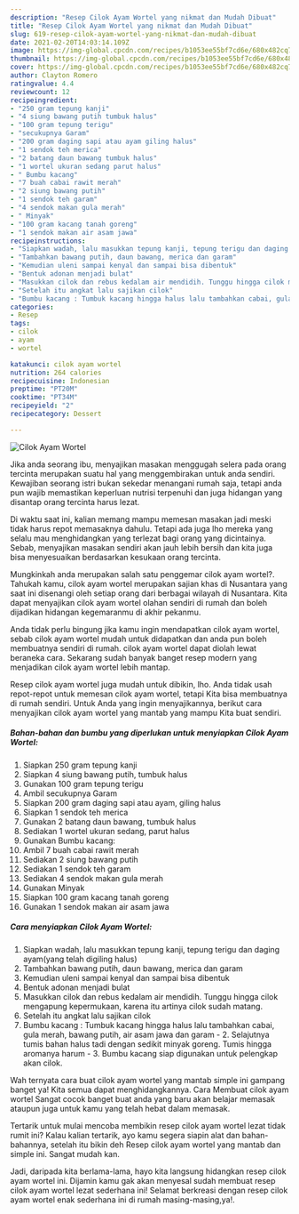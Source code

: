 ```yaml
---
description: "Resep Cilok Ayam Wortel yang nikmat dan Mudah Dibuat"
title: "Resep Cilok Ayam Wortel yang nikmat dan Mudah Dibuat"
slug: 619-resep-cilok-ayam-wortel-yang-nikmat-dan-mudah-dibuat
date: 2021-02-20T14:03:14.109Z
image: https://img-global.cpcdn.com/recipes/b1053ee55bf7cd6e/680x482cq70/cilok-ayam-wortel-foto-resep-utama.jpg
thumbnail: https://img-global.cpcdn.com/recipes/b1053ee55bf7cd6e/680x482cq70/cilok-ayam-wortel-foto-resep-utama.jpg
cover: https://img-global.cpcdn.com/recipes/b1053ee55bf7cd6e/680x482cq70/cilok-ayam-wortel-foto-resep-utama.jpg
author: Clayton Romero
ratingvalue: 4.4
reviewcount: 12
recipeingredient:
- "250 gram tepung kanji"
- "4 siung bawang putih tumbuk halus"
- "100 gram tepung terigu"
- "secukupnya Garam"
- "200 gram daging sapi atau ayam giling halus"
- "1 sendok teh merica"
- "2 batang daun bawang tumbuk halus"
- "1 wortel ukuran sedang parut halus"
- " Bumbu kacang"
- "7 buah cabai rawit merah"
- "2 siung bawang putih"
- "1 sendok teh garam"
- "4 sendok makan gula merah"
- " Minyak"
- "100 gram kacang tanah goreng"
- "1 sendok makan air asam jawa"
recipeinstructions:
- "Siapkan wadah, lalu masukkan tepung kanji, tepung terigu dan daging ayam(yang telah digiling halus)"
- "Tambahkan bawang putih, daun bawang, merica dan garam"
- "Kemudian uleni sampai kenyal dan sampai bisa dibentuk"
- "Bentuk adonan menjadi bulat"
- "Masukkan cilok dan rebus kedalam air mendidih. Tunggu hingga cilok mengapung kepermukaan, karena itu artinya cilok sudah matang."
- "Setelah itu angkat lalu sajikan cilok"
- "Bumbu kacang : Tumbuk kacang hingga halus lalu tambahkan cabai, gula merah, bawang putih, air asam jawa dan garam 2. Selajutnya tumis bahan halus tadi dengan sedikit minyak goreng. Tumis hingga aromanya harum 3. Bumbu kacang siap digunakan untuk pelengkap akan cilok."
categories:
- Resep
tags:
- cilok
- ayam
- wortel

katakunci: cilok ayam wortel 
nutrition: 264 calories
recipecuisine: Indonesian
preptime: "PT20M"
cooktime: "PT34M"
recipeyield: "2"
recipecategory: Dessert

---
```



![Cilok Ayam Wortel](https://img-global.cpcdn.com/recipes/b1053ee55bf7cd6e/680x482cq70/cilok-ayam-wortel-foto-resep-utama.jpg)

Jika anda seorang ibu, menyajikan masakan menggugah selera pada orang tercinta merupakan suatu hal yang menggembirakan untuk anda sendiri. Kewajiban seorang istri bukan sekedar menangani rumah saja, tetapi anda pun wajib memastikan keperluan nutrisi terpenuhi dan juga hidangan yang disantap orang tercinta harus lezat.

Di waktu  saat ini, kalian memang mampu memesan masakan jadi meski tidak harus repot memasaknya dahulu. Tetapi ada juga lho mereka yang selalu mau menghidangkan yang terlezat bagi orang yang dicintainya. Sebab, menyajikan masakan sendiri akan jauh lebih bersih dan kita juga bisa menyesuaikan berdasarkan kesukaan orang tercinta. 



Mungkinkah anda merupakan salah satu penggemar cilok ayam wortel?. Tahukah kamu, cilok ayam wortel merupakan sajian khas di Nusantara yang saat ini disenangi oleh setiap orang dari berbagai wilayah di Nusantara. Kita dapat menyajikan cilok ayam wortel olahan sendiri di rumah dan boleh dijadikan hidangan kegemaranmu di akhir pekanmu.

Anda tidak perlu bingung jika kamu ingin mendapatkan cilok ayam wortel, sebab cilok ayam wortel mudah untuk didapatkan dan anda pun boleh membuatnya sendiri di rumah. cilok ayam wortel dapat diolah lewat beraneka cara. Sekarang sudah banyak banget resep modern yang menjadikan cilok ayam wortel lebih mantap.

Resep cilok ayam wortel juga mudah untuk dibikin, lho. Anda tidak usah repot-repot untuk memesan cilok ayam wortel, tetapi Kita bisa membuatnya di rumah sendiri. Untuk Anda yang ingin menyajikannya, berikut cara menyajikan cilok ayam wortel yang mantab yang mampu Kita buat sendiri.

<!--inarticleads1-->

##### Bahan-bahan dan bumbu yang diperlukan untuk menyiapkan Cilok Ayam Wortel:

1. Siapkan 250 gram tepung kanji
1. Siapkan 4 siung bawang putih, tumbuk halus
1. Gunakan 100 gram tepung terigu
1. Ambil secukupnya Garam
1. Siapkan 200 gram daging sapi atau ayam, giling halus
1. Siapkan 1 sendok teh merica
1. Gunakan 2 batang daun bawang, tumbuk halus
1. Sediakan 1 wortel ukuran sedang, parut halus
1. Gunakan  Bumbu kacang:
1. Ambil 7 buah cabai rawit merah
1. Sediakan 2 siung bawang putih
1. Sediakan 1 sendok teh garam
1. Sediakan 4 sendok makan gula merah
1. Gunakan  Minyak
1. Siapkan 100 gram kacang tanah goreng
1. Gunakan 1 sendok makan air asam jawa




<!--inarticleads2-->

##### Cara menyiapkan Cilok Ayam Wortel:

1. Siapkan wadah, lalu masukkan tepung kanji, tepung terigu dan daging ayam(yang telah digiling halus)
1. Tambahkan bawang putih, daun bawang, merica dan garam
1. Kemudian uleni sampai kenyal dan sampai bisa dibentuk
1. Bentuk adonan menjadi bulat
1. Masukkan cilok dan rebus kedalam air mendidih. Tunggu hingga cilok mengapung kepermukaan, karena itu artinya cilok sudah matang.
1. Setelah itu angkat lalu sajikan cilok
1. Bumbu kacang : Tumbuk kacang hingga halus lalu tambahkan cabai, gula merah, bawang putih, air asam jawa dan garam - 2. Selajutnya tumis bahan halus tadi dengan sedikit minyak goreng. Tumis hingga aromanya harum - 3. Bumbu kacang siap digunakan untuk pelengkap akan cilok.




Wah ternyata cara buat cilok ayam wortel yang mantab simple ini gampang banget ya! Kita semua dapat menghidangkannya. Cara Membuat cilok ayam wortel Sangat cocok banget buat anda yang baru akan belajar memasak ataupun juga untuk kamu yang telah hebat dalam memasak.

Tertarik untuk mulai mencoba membikin resep cilok ayam wortel lezat tidak rumit ini? Kalau kalian tertarik, ayo kamu segera siapin alat dan bahan-bahannya, setelah itu bikin deh Resep cilok ayam wortel yang mantab dan simple ini. Sangat mudah kan. 

Jadi, daripada kita berlama-lama, hayo kita langsung hidangkan resep cilok ayam wortel ini. Dijamin kamu gak akan menyesal sudah membuat resep cilok ayam wortel lezat sederhana ini! Selamat berkreasi dengan resep cilok ayam wortel enak sederhana ini di rumah masing-masing,ya!.

